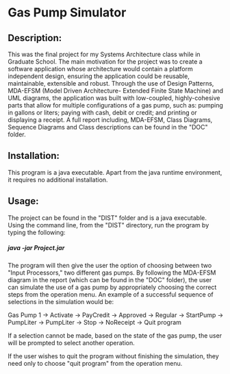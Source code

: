 # Gas Pump Simulator

## Description:
This was the final project for my Systems Architecture class while in Graduate School.  The main motivation for the project was to create a software application whose architecture would contain a platform independent design, ensuring the application could be reusable, maintainable, extensible and robust.  Through the use of Design Patterns, MDA-EFSM (Model Driven Architecture- Extended Finite State Machine) and UML diagrams, the application was built with low-coupled, highly-cohesive parts that allow for multiple configurations of a gas pump, such as: pumping in gallons or liters; paying with cash, debit or credit; and printing or displaying a receipt.  A full report including, MDA-EFSM, Class Diagrams, Sequence Diagrams and Class descriptions can be found in the "DOC" folder.  

## Installation:

This program is a java executable.  Apart from the java runtime environment, it requires no additional installation.  

## Usage:
The project can be found in the "DIST" folder and is a java executable.  Using the command line, from the "DIST" directory, run the program by typing the following:
##### java -jar Project.jar

The program will then give the user the option of choosing between two "Input Processors," two different gas pumps.  By following the MDA-EFSM diagram in the report (which can be found in the "DOC" folder), the user can simulate the use of a gas pump by appropriately choosing the correct steps from the operation menu.  An example of a successful sequence of selections in the simulation would be:

Gas Pump 1 -> Activate -> PayCredit -> Approved -> Regular -> StartPump -> PumpLiter -> PumpLiter -> Stop -> NoReceipt -> Quit program

If a selection cannot be made, based on the state of the gas pump, the user will be prompted to select another operation.  

If the user wishes to quit the program without finishing the simulation, they need only to choose "quit program" from the operation menu.

